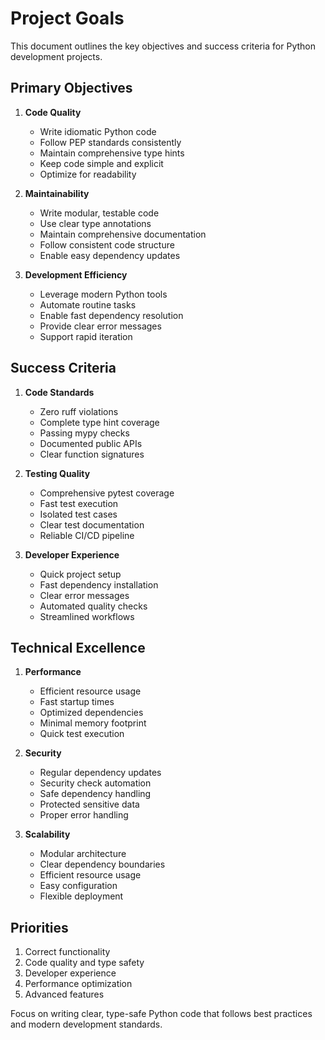 # Project Goals

This document outlines the key objectives and success criteria for Python development projects.

## Primary Objectives

1. **Code Quality**
   - Write idiomatic Python code
   - Follow PEP standards consistently
   - Maintain comprehensive type hints
   - Keep code simple and explicit
   - Optimize for readability

2. **Maintainability**
   - Write modular, testable code
   - Use clear type annotations
   - Maintain comprehensive documentation
   - Follow consistent code structure
   - Enable easy dependency updates

3. **Development Efficiency**
   - Leverage modern Python tools
   - Automate routine tasks
   - Enable fast dependency resolution
   - Provide clear error messages
   - Support rapid iteration

## Success Criteria

1. **Code Standards**
   - Zero ruff violations
   - Complete type hint coverage
   - Passing mypy checks
   - Documented public APIs
   - Clear function signatures

2. **Testing Quality**
   - Comprehensive pytest coverage
   - Fast test execution
   - Isolated test cases
   - Clear test documentation
   - Reliable CI/CD pipeline

3. **Developer Experience**
   - Quick project setup
   - Fast dependency installation
   - Clear error messages
   - Automated quality checks
   - Streamlined workflows

## Technical Excellence

1. **Performance**
   - Efficient resource usage
   - Fast startup times
   - Optimized dependencies
   - Minimal memory footprint
   - Quick test execution

2. **Security**
   - Regular dependency updates
   - Security check automation
   - Safe dependency handling
   - Protected sensitive data
   - Proper error handling

3. **Scalability**
   - Modular architecture
   - Clear dependency boundaries
   - Efficient resource usage
   - Easy configuration
   - Flexible deployment

## Priorities

1. Correct functionality
2. Code quality and type safety
3. Developer experience
4. Performance optimization
5. Advanced features

Focus on writing clear, type-safe Python code that follows best practices and modern development standards.